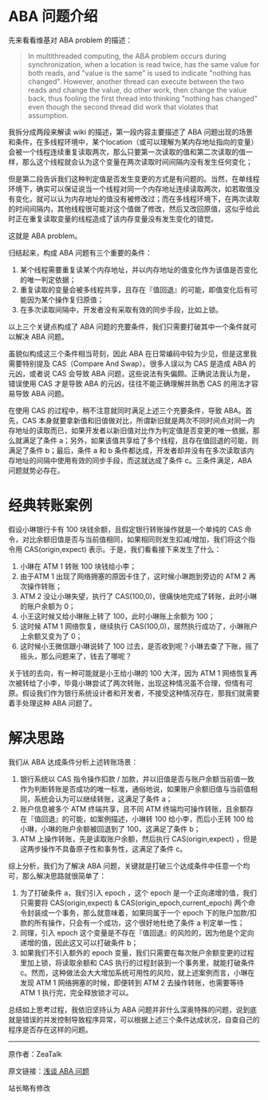 # ABA 问题介绍

先来看看维基对 ABA problem 的描述：

> In multithreaded computing, the ABA problem occurs during synchronization, when a location is read twice, has the same value for both reads, and "value is the same" is used to indicate "nothing has changed".
> However, another thread can execute between the two reads and change the value, do other work, then change the value back, thus fooling the first thread into thinking "nothing has changed" even though the second thread did work that violates that assumption.

我拆分成两段来解读 wiki 的描述，第一段内容主要描述了 ABA 问题出现的场景和条件，在多线程环境中，某个location（或可以理解为某内存地址指向的变量）会被一个线程连续重复读取两次，那么只要第一次读取的值和第二次读取的值一样，那么这个线程就会认为这个变量在两次读取时间间隔内没有发生任何变化；

但是第二段告诉我们这种判定值是否发生变更的方式是有问题的。当然，在单线程环境下，确实可以保证说当一个线程对同一个内存地址连续读取两次，如若取值没有变化，就可以认为内存地址的值没有被修改过；而在多线程环境下，在两次读取的时间间隔内，其他线程很可能对这个值做了修改，然后又改回原值，这似乎给此时正在重复读取变量的线程造成了该内存变量没有发生变化的错觉。

这就是 ABA problem。

归结起来，构成 ABA 问题有三个重要的条件：
1. 某个线程需要重复读某个内存地址，并以内存地址的值变化作为该值是否变化的唯一判定依据；
2. 重复读取的变量会被多线程共享，且存在『值回退』的可能，即值变化后有可能因为某个操作复归原值；
3. 在多次读取间隔中，开发者没有采取有效的同步手段，比如上锁。

以上三个关键点构成了 ABA 问题的充要条件，我们只需要打破其中一个条件就可以解决 ABA 问题。

虽貌似构成这三个条件相当苛刻，因此 ABA 在日常编码中较为少见，但是这里我需要特别提及 CAS（Compare And Swap）。很多人误以为 CAS 是造成 ABA 的元凶，或者说 CAS 会导致 ABA 问题，这些说法有失偏颇。正确说法我认为是，错误使用 CAS 才是导致 ABA 的元凶，往往不能正确理解并熟悉 CAS 的用法才容易导致 ABA 问题。

在使用 CAS 的过程中，稍不注意就同时满足上述三个充要条件，导致 ABA。首先，CAS 本身就要拿新值和旧值做对比，所谓新旧就是两次不同时间点对同一内存地址的读取而已，如果开发者以新旧值对比作为判定值是否变更的唯一依据，那么就满足了条件 a；另外，如果该值共享给了多个线程，且存在值回退的可能，则满足了条件 b；最后，条件 a 和 b 条件都达成，开发者却并没有在多次读取该内存地址的间隔中使用有效的同步手段，而这就达成了条件 c。三条件满足，ABA 问题就势必存在。

# 经典转账案例

假设小琳银行卡有 100 块钱余额，且假定银行转账操作就是一个单纯的 CAS 命令，对比余额旧值是否与当前值相同，如果相同则发生扣减/增加，我们将这个指令用 CAS(origin,expect) 表示。于是，我们看看接下来发生了什么：
1. 小琳在 ATM 1 转账 100 块钱给小李；
2. 由于ATM 1 出现了网络拥塞的原因卡住了，这时候小琳跑到旁边的 ATM 2 再次操作转账；
3. ATM 2 没让小琳失望，执行了 CAS(100,0)，很痛快地完成了转账，此时小琳的账户余额为 0；
4. 小王这时候又给小琳账上转了 100，此时小琳账上余额为 100；
5. 这时候 ATM 1 网络恢复，继续执行 CAS(100,0)，居然执行成功了，小琳账户上余额又变为了 0；
6. 这时候小王微信跟小琳说转了 100 过去，是否收到呢？小琳去查了下账，摇了摇头，那么问题来了，钱去了哪呢？

关于钱的去向，有一种可能就是小王给小琳的 100 大洋，因为 ATM 1 网络恢复再次被转给了小李，毕竟小琳尝试了两次转账，出现这种情况虽不合理，但情有可原。假设我们作为银行系统设计者和开发者，不接受这种情况存在，那我们就需要着手处理这种 ABA 问题了。

# 解决思路

我们从 ABA 达成条件分析上述转账场景：
1. 银行系统以 CAS 指令操作扣款 / 加款，并以旧值是否与账户余额当前值一致作为判断转账是否成功的唯一标准，通俗地说，如果账户余额旧值与当前值相同，系统会认为可以继续转账，这满足了条件 a；
2. 账户信息被多个 ATM 终端共享，且不同 ATM 终端均可操作转账，且余额存在『值回退』的可能，如案例描述，小琳转 100 给小李，而后小王转 100 给小琳，小琳的账户余额被回退到了 100，这满足了条件 b；
3. ATM 上操作转账，先是读取账户余额，然后执行 CAS(origin,expect) ，但是这两步操作不具备原子性和事务性，这满足了条件 c。

综上分析，我们为了解决 ABA 问题，关键就是打破三个达成条件中任意一个均可，那么解决思路就很简单了：
1. 为了打破条件 a，我们引入 epoch ，这个 epoch 是一个正向递增的值，我们只需要将 CAS(origin,expect) & CAS(origin_epoch,current_epoch) 两个命令封装成一个事务，那么就意味着，如果同属于一个 epoch 下的账户加款/扣款的所有操作，只会有一个成功，这个很好地杜绝了条件 a 判定单一性；
2. 同理，引入 epoch 这个变量是不存在『值回退』的风险的，因为他是个定向递增的值，因此这又可以打破条件 b；
3. 如果我们不引入额外的 epoch 变量，我们只需要在每次账户余额变更的过程里加上锁，将读取余额和 CAS 执行的过程封装到一个事务里，就能打破条件 c。然而，这种做法会大大增加系统可用性的风险，就上述案例而言，小琳在发现 ATM 1 网络拥塞的时候，即便转到 ATM 2 去操作转账，也需要等待 ATM 1 执行完，完全释放锁才可以。

总结如上思考过程，我依旧坚持认为 ABA 问题并非什么深奥特殊的问题，说到底就是错误的并发控制导致程序异常，可以根据上述三个条件达成状况，自查自己的程序是否存在这样的问题。

------
原作者：ZeaTalk

原文链接：[浅谈 ABA 问题](https://zhuanlan.zhihu.com/p/110301415)

站长略有修改
